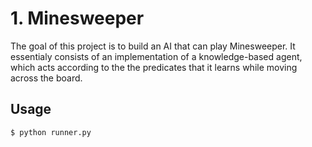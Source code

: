 # 1. Minesweeper

The goal of this project is to build an AI that can play Minesweeper. It essentialy consists of an implementation of a knowledge-based agent, which acts according to the the predicates that it learns while moving across the board.

## Usage

`$ python runner.py`